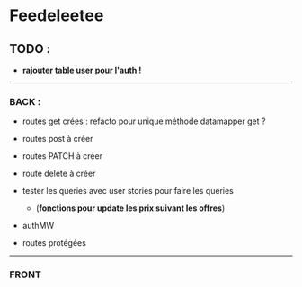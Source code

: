 # Feedeleetee


## TODO :


- __rajouter table user pour l'auth !__

---


### BACK : 

- routes get crées : refacto pour unique méthode datamapper get ? 

- routes post à créer
- routes PATCH à créer
- route delete à créer

- tester les queries avec user stories pour faire les queries
  - (__fonctions pour update les prix suivant les offres__)

- authMW 

- routes protégées



--- 

### FRONT 


